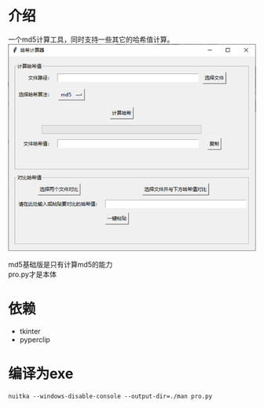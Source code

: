 # 介绍
一个md5计算工具，同时支持一些其它的哈希值计算。  
![主界面截图](./img/giao.PNG)

md5基础版是只有计算md5的能力  
pro.py才是本体
# 依赖
- tkinter
- pyperclip
# 编译为exe
```
nuitka --windows-disable-console --output-dir=./man pro.py  
```
